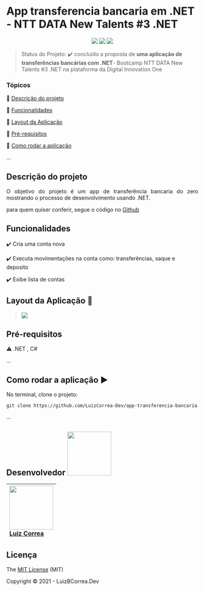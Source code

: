 <h1>App transferencia bancaria em .NET - NTT DATA New Talents #3 .NET</h1> 

<p align="center">
  <img src="https://img.shields.io/static/v1?label=Javascript&message=language&color=blue&style=for-the-badge&logo=javascript"/>  
  <img src="http://img.shields.io/static/v1?label=License&message=MIT&color=yellow&style=for-the-badge"/>
   <img src="http://img.shields.io/static/v1?label=STATUS&message=DESAFIO%20CONCLUÍDO&color=green&style=for-the-badge"/>
   </p>




> Status do Projeto: :heavy_check_mark: concluído a proposta de **uma aplicação de transferências bancárias com .NET**- Bootcamp NTT DATA New Talents #3 .NET na plataforma da Digital Innovation One

### Tópicos

:small_blue_diamond: [Descrição do projeto](#descrição-do-projeto)

:small_blue_diamond: [Funcionalidades](#funcionalidades)

:small_blue_diamond: [Layout da Aplicação](#funcionalidades)

:small_blue_diamond: [Pré-requisitos](#pré-requisitos)

:small_blue_diamond: [Como rodar a aplicação](#como-rodar-a-aplicação-arrow_forward)

... 



## Descrição do projeto 

<p align="justify">
  O objetivo do projeto é um app de transferência bancaria do zero mostrando o processo de desenvolvimento usando .NET.
</p>

para quem quiser conferir, segue o código no [Github](https://github.com/LuizCorrea-Dev/app-transferencia-bancaria)



## Funcionalidades

:heavy_check_mark: Cria uma conta nova 

:heavy_check_mark: Executa movimentações na conta como: transferências, saque e deposito

:heavy_check_mark: Exibe lista de contas



## Layout da Aplicação :dash:

> ![](https://github.com/LuizCorrea-Dev/app-transferencia-bancaria/blob/main/img/screencapture.png?raw=true)



## Pré-requisitos

:warning: .NET , C#

...

## Como rodar a aplicação :arrow_forward:

No terminal, clone o projeto: 

```
git clone https://github.com/LuizCorrea-Dev/app-transferencia-bancaria
```

... 

## Desenvolvedor <img src="https://octocat-generator-assets.githubusercontent.com/my-octocat-1625603696239.png" width=115>



| <img src="https://avatars.githubusercontent.com/u/63646335?v=4" width=115><br>[Luiz Correa](https://github.com/LuizCorrea-Dev) |
| :----------------------------------------------------------- |





## Licença

The [MIT License]() (MIT)

Copyright :copyright: 2021 - LuizBCorrea.Dev
